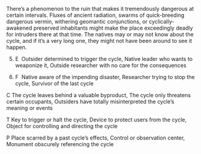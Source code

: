 There’s a phenomenon to the ruin that makes it tremendously dangerous at certain intervals. Fluxes of ancient radiation, swarms of quick-breeding dangerous vermin, withering geomantic conjunctions, or cyclically-awakened preserved inhabitants might make the place exceedingly deadly for intruders there at that time. The natives may or may not know about the cycle, and if it’s a very long one, they might not have been around to see it happen.

5.  E  Outsider determined to trigger the cycle, Native leader who wants to weaponize it, Outside researcher with no care for the consequences
    
6.  F  Native aware of the impending disaster, Researcher trying to stop the cycle, Survivor of the last cycle
    

C The cycle leaves behind a valuable byproduct, The cycle only threatens certain occupants, Outsiders have totally misinterpreted the cycle’s meaning or events

T Key to trigger or halt the cycle, Device to protect users from the cycle, Object for controlling and directing the cycle

P Place scarred by a past cycle’s effects, Control or observation center, Monument obscurely referencing the cycle